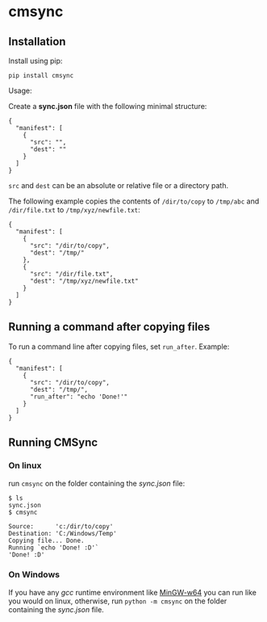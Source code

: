 # cmsync

## Installation
Install using pip:
```
pip install cmsync
```

Usage:

Create a **sync.json** file with the following minimal structure:

```
{ 
  "manifest": [
    {
      "src": "",
      "dest": ""
    }
  ]
}
```
`src` and `dest` can be an absolute or relative file or a directory path.


The following example copies the contents of `/dir/to/copy` to `/tmp/abc`
and `/dir/file.txt` to `/tmp/xyz/newfile.txt`:

```
{ 
  "manifest": [
    {
      "src": "/dir/to/copy",
      "dest": "/tmp/"
    },
    {
      "src": "/dir/file.txt",
      "dest": "/tmp/xyz/newfile.txt"
    }
  ]
}
```

## Running a command after copying files

To run a command line after copying files, set `run_after`. Example:

```
{ 
  "manifest": [
    {
      "src": "/dir/to/copy",
      "dest": "/tmp/",
      "run_after": "echo 'Done!'"
    }
  ]
}
```

## Running CMSync

### On linux

run `cmsync` on the folder containing the *sync.json* file:
```
$ ls
sync.json
$ cmsync

Source:      'c:/dir/to/copy'
Destination: 'C:/Windows/Temp'
Copying file... Done.
Running `echo 'Done! :D'`
'Done! :D'
```
### On Windows
If you have any *gcc* runtime environment like [MinGW-w64](https://sourceforge.net/projects/mingw-w64/)
you can run like you would on linux, otherwise, 
run `python -m cmsync` on the folder containing the *sync.json* file.


